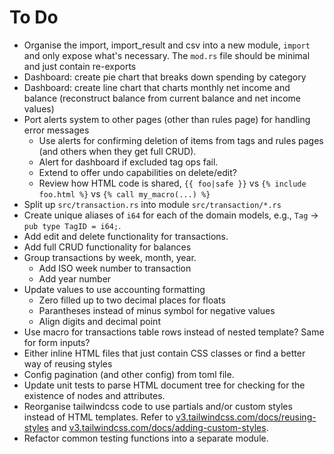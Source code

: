 # To Do

- Organise the import, import_result and csv into a new module, `import` and only expose what's necessary. The `mod.rs` file should be minimal and just contain re-exports
- Dashboard: create pie chart that breaks down spending by category 
- Dashboard: create line chart that charts monthly net income and balance (reconstruct balance from current balance and net income values)
- Port alerts system to other pages (other than rules page) for handling error messages
  - Use alerts for confirming deletion of items from tags and rules pages (and others when they get full CRUD).
  - Alert for dashboard if excluded tag ops fail.
  - Extend to offer undo capabilities on delete/edit?
  - Review how HTML code is shared, `{{ foo|safe }}` vs `{% include foo.html %}` vs `{% call my_macro(...) %}`
- Split up `src/transaction.rs` into module `src/transaction/*.rs`
- Create unique aliases of `i64` for each of the domain models, e.g., `Tag` -> `pub type TagID = i64;`.
- Add edit and delete functionality for transactions.
- Add full CRUD functionality for balances
- Group transactions by week, month, year.
  - Add ISO week number to transaction
  - Add year number
- Update values to use accounting formatting
  - Zero filled up to two decimal places for floats
  - Parantheses instead of minus symbol for negative values
  - Align digits and decimal point
- Use macro for transactions table rows instead of nested template? Same for form inputs?
- Either inline HTML files that just contain CSS classes or find a better way of reusing styles
- Config pagination (and other config) from toml file.
- Update unit tests to parse HTML document tree for checking for the existence
  of nodes and attributes.
- Reorganise tailwindcss code to use partials and/or custom styles instead of
  HTML templates.
  Refer to [v3.tailwindcss.com/docs/reusing-styles](https://v3.tailwindcss.com/docs/reusing-styles) and [v3.tailwindcss.com/docs/adding-custom-styles](https://v3.tailwindcss.com/docs/adding-custom-styles).
- Refactor common testing functions into a separate module.
